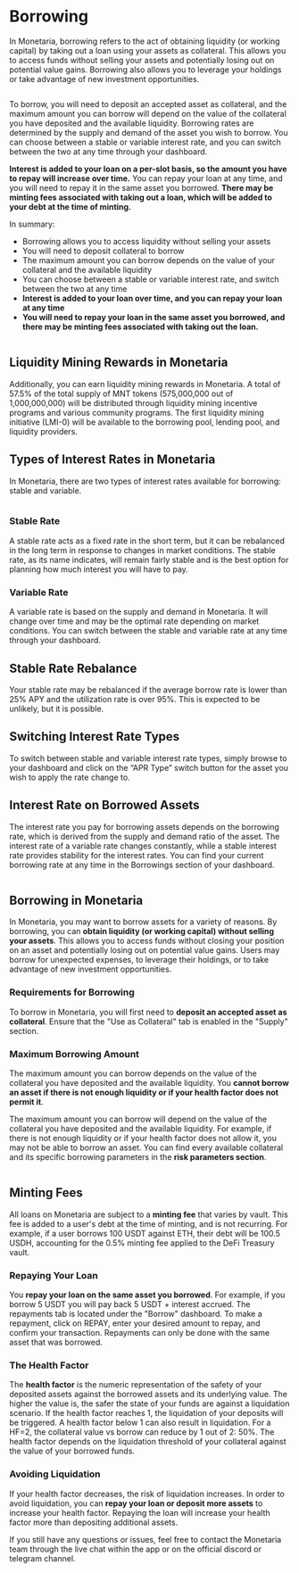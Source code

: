 # Borrowing

In Monetaria, borrowing refers to the act of obtaining liquidity (or working capital) by taking out a loan using your assets as collateral. This allows you to access funds without selling your assets and potentially losing out on potential value gains. Borrowing also allows you to leverage your holdings or take advantage of new investment opportunities.

<figure><img src="../.gitbook/assets/TV - 5.png" alt=""><figcaption></figcaption></figure>

To borrow, you will need to deposit an accepted asset as collateral, and the maximum amount you can borrow will depend on the value of the collateral you have deposited and the available liquidity. Borrowing rates are determined by the supply and demand of the asset you wish to borrow. You can choose between a stable or variable interest rate, and you can switch between the two at any time through your dashboard.

**Interest is added to your loan on a per-slot basis, so the amount you have to repay will increase over time.** You can repay your loan at any time, and you will need to repay it in the same asset you borrowed. **There may be minting fees associated with taking out a loan, which will be added to your debt at the time of minting.**

In summary:

* Borrowing allows you to access liquidity without selling your assets
* You will need to deposit collateral to borrow
* The maximum amount you can borrow depends on the value of your collateral and the available liquidity
* You can choose between a stable or variable interest rate, and switch between the two at any time
* **Interest is added to your loan over time, and you can repay your loan at any time**
* **You will need to repay your loan in the same asset you borrowed, and there may be minting fees associated with taking out the loan.**

<figure><img src="../.gitbook/assets/TV - 6 (1).png" alt=""><figcaption></figcaption></figure>

## Liquidity Mining Rewards in Monetaria

Additionally, you can earn liquidity mining rewards in Monetaria. A total of 57.5% of the total supply of MNT tokens (575,000,000 out of 1,000,000,000) will be distributed through liquidity mining incentive programs and various community programs. The first liquidity mining initiative (LMI-0) will be available to the borrowing pool, lending pool, and liquidity providers.

## Types of Interest Rates in Monetaria

In Monetaria, there are two types of interest rates available for borrowing: stable and variable.

<figure><img src="../.gitbook/assets/TV - 7.png" alt=""><figcaption></figcaption></figure>

### Stable Rate

A stable rate acts as a fixed rate in the short term, but it can be rebalanced in the long term in response to changes in market conditions. The stable rate, as its name indicates, will remain fairly stable and is the best option for planning how much interest you will have to pay.

### Variable Rate

A variable rate is based on the supply and demand in Monetaria. It will change over time and may be the optimal rate depending on market conditions. You can switch between the stable and variable rate at any time through your dashboard.

## Stable Rate Rebalance

Your stable rate may be rebalanced if the average borrow rate is lower than 25% APY and the utilization rate is over 95%. This is expected to be unlikely, but it is possible.

## Switching Interest Rate Types

To switch between stable and variable interest rate types, simply browse to your dashboard and click on the “APR Type” switch button for the asset you wish to apply the rate change to.

## Interest Rate on Borrowed Assets

The interest rate you pay for borrowing assets depends on the borrowing rate, which is derived from the supply and demand ratio of the asset. The interest rate of a variable rate changes constantly, while a stable interest rate provides stability for the interest rates. You can find your current borrowing rate at any time in the Borrowings section of your dashboard.

<figure><img src="../.gitbook/assets/TV - 8.png" alt=""><figcaption></figcaption></figure>

## Borrowing in Monetaria

In Monetaria, you may want to borrow assets for a variety of reasons. By borrowing, you can **obtain liquidity (or working capital) without selling your assets**. This allows you to access funds without closing your position on an asset and potentially losing out on potential value gains. Users may borrow for unexpected expenses, to leverage their holdings, or to take advantage of new investment opportunities.

### Requirements for Borrowing

To borrow in Monetaria, you will first need to **deposit an accepted asset as collateral**. Ensure that the "Use as Collateral" tab is enabled in the "Supply" section.

### Maximum Borrowing Amount

The maximum amount you can borrow depends on the value of the collateral you have deposited and the available liquidity. You **cannot borrow an asset if there is not enough liquidity or if your health factor does not permit it**.

The maximum amount you can borrow will depend on the value of the collateral you have deposited and the available liquidity. For example, if there is not enough liquidity or if your health factor does not allow it, you may not be able to borrow an asset. You can find every available collateral and its specific borrowing parameters in the **risk parameters section**.

<figure><img src="../.gitbook/assets/TV - 9.png" alt=""><figcaption></figcaption></figure>

## Minting Fees

All loans on Monetaria are subject to a **minting fee** that varies by vault. This fee is added to a user's debt at the time of minting, and is not recurring. For example, if a user borrows 100 USDT against ETH, their debt will be 100.5 USDH, accounting for the 0.5% minting fee applied to the DeFi Treasury vault.

### Repaying Your Loan

You **repay your loan on the same asset you borrowed**. For example, if you borrow 5 USDT you will pay back 5 USDT + interest accrued. The repayments tab is located under the "Borrow" dashboard. To make a repayment, click on REPAY, enter your desired amount to repay, and confirm your transaction. Repayments can only be done with the same asset that was borrowed.

### The Health Factor

The **health factor** is the numeric representation of the safety of your deposited assets against the borrowed assets and its underlying value. The higher the value is, the safer the state of your funds are against a liquidation scenario. If the health factor reaches 1, the liquidation of your deposits will be triggered. A health factor below 1 can also result in liquidation. For a HF=2, the collateral value vs borrow can reduce by 1 out of 2: 50%. The health factor depends on the liquidation threshold of your collateral against the value of your borrowed funds.

### Avoiding Liquidation

If your health factor decreases, the risk of liquidation increases. In order to avoid liquidation, you can **repay your loan or deposit more assets** to increase your health factor. Repaying the loan will increase your health factor more than depositing additional assets.

If you still have any questions or issues, feel free to contact the Monetaria team through the live chat within the app or on the official discord or telegram channel.
